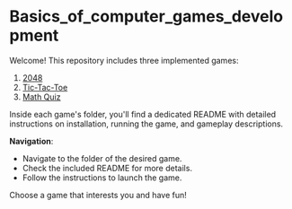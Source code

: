 # Basics_of_computer_games_development

Welcome! This repository includes three implemented games:

1. [2048](./2048/README.md)
2. [Tic-Tac-Toe](./Tic_Tac_Toe/README.md)
3. [Math Quiz](./Math_Quiz/README.md)

Inside each game's folder, you'll find a dedicated README with detailed instructions on installation, running the game, and gameplay descriptions.

**Navigation**:

- Navigate to the folder of the desired game.
- Check the included README for more details.
- Follow the instructions to launch the game.

Choose a game that interests you and have fun!
